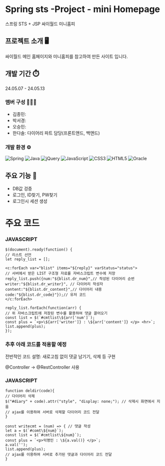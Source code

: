 # Spring sts -Project - mini Homepage
스프링 STS + JSP 싸이월드 미니홈피

## 프로젝트 소개 🖥️
싸이월드 메인 홈페이지와 미니홈피를 참고하여 만든 사이트 입니다.

## 개발 기간 ⏱️
24.05.07 - 24.05.13

### 맴버 구성 🧑‍🤝‍🧑
- 김종민:
- 박서경:
- 오승민:
- 한다솔: 다이어리 파트 담당(프론트앤드, 백앤드)

### 개발 환경 ⚙️
![Spring](https://img.shields.io/badge/spring-%236DB33F.svg?style=for-the-badge&logo=spring&logoColor=white)
![Java](https://img.shields.io/badge/java-%23ED8B00.svg?style=for-the-badge&logo=openjdk&logoColor=white)
![jQuery](https://img.shields.io/badge/jquery-%230769AD.svg?style=for-the-badge&logo=jquery&logoColor=white)
![JavaScript](https://img.shields.io/badge/javascript-%23323330.svg?style=for-the-badge&logo=javascript&logoColor=%23F7DF1E)
![CSS3](https://img.shields.io/badge/css3-%231572B6.svg?style=for-the-badge&logo=css3&logoColor=white)
![HTML5](https://img.shields.io/badge/html5-%23E34F26.svg?style=for-the-badge&logo=html5&logoColor=white)
![Oracle](https://img.shields.io/badge/Oracle-F80000?style=for-the-badge&logo=oracle&logoColor=white)

## 주요 기능 📌
- DB값 겅증
- 로그인, ID찾기, PW찾기
- 로그인시 세션 생성

# 주요 코드
### JAVASCRIPT
    $(document).ready(function() {
    // 리스트 선언
    let reply_list = [];
    
    <c:forEach var="blist" items="${reply}" varStatus="status">
    // 서버에서 받은 LIST 구조형 자료를 자바스크립트 변수에 저장
    reply_list.push({num:"${blist.dr_num}",// 작성된 다이어리 순번
    writer:"${blist.dr_writer}", // 다이어리 작성자
    content:"${blist.dr_content}",// 다이어리 내용
    code:"${blist.dr_code}"});// 유저 코드    
    </c:forEach>
    
    reply_list.forEach(function(arr) {
    // 위 자바스크립트에 저장된 변수를 활용하여 댓글 끌어오기
    const list = $(`#cmtlist\${arr['num']`);
    const plus = `<p>\${arr['writer']} : \${arr['content']} </p> <hr>`;
    list.append(plus); 
    });
    
### 추후 아래 코드를 적용할 예정
전반적인 코드 설명: 새로고침 없이 댓글 남기기, 삭제 등 구현

@Controller -> @RestController 사용

### JAVASCRIPT

    function deldir(code){ 
    // 다이어리 삭제
    $("#diary" + code).attr("style", "display: none;"); // 삭제시 화면에서 지움
    // ajax를 이용하여 서버로 삭제할 다이어리 코드 전달
    }

    const writecmt = (num) => { // 댓글 작성
    let a = $(`#comt\${num}`);
    const list = $(`#cmtlist\${num}`);
    const plus = `<p>익명인 : \${a.val()} </p>`;
    a.val('');
    list.append(plus);
    // ajax를 이용하여 서버로 추가된 댓글과 다이어리 코드 전달
    }

